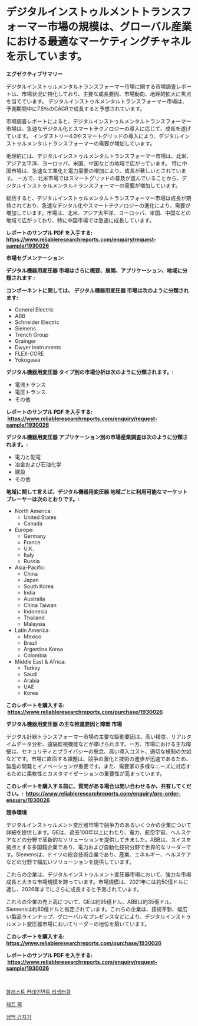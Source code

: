 <p><h1>デジタルインストゥルメントトランスフォーマー市場の規模は、グローバル産業における最適なマーケティングチャネルを示しています。</h1></p><p><strong>エグゼクティブサマリー</strong></p>
<p><p>デジタルインストゥルメンタルトランスフォーマー市場に関する市場調査レポートは、市場状況に特化しており、主要な成長要因、市場動向、地理的拡大に焦点を当てています。 デジタルインストゥルメンタルトランスフォーマー市場は、予測期間中に7.5％のCAGRで成長すると予想されています。</p><p>市場調査レポートによると、デジタルインストゥルメンタルトランスフォーマー市場は、急速なデジタル化とスマートテクノロジーの導入に応じて、成長を遂げています。 インダストリー4.0やスマートグリッドの導入により、デジタルインストゥルメンタルトランスフォーマーの需要が増加しています。</p><p>地理的には、デジタルインストゥルメンタルトランスフォーマー市場は、北米、アジア太平洋、ヨーロッパ、米国、中国などの地域で広がっています。 特に中国市場は、急速な工業化と電力需要の増加により、成長が著しいとされています。 一方で、北米市場ではスマートグリッドの普及が進んでいることから、デジタルインストゥルメンタルトランスフォーマーの需要が増加しています。</p><p>総括すると、デジタルインストゥルメンタルトランスフォーマー市場は成長が期待されており、急速なデジタル化やスマートテクノロジーの進化により、需要が増加しています。市場は、北米、アジア太平洋、ヨーロッパ、米国、中国などの地域で広がっており、特に中国市場では急速に成長しています。</p></p>
<p><strong>レポートのサンプル PDF を入手する: <a href="https://www.reliableresearchreports.com/enquiry/request-sample/1930026">https://www.reliableresearchreports.com/enquiry/request-sample/1930026</a></strong></p>
<p><strong>市場セグメンテーション:</strong></p>
<p><strong> デジタル機器用変圧器 市場はさらに概要、展開、アプリケーション、地域に分類されます :</strong></p>
<p><strong>コンポーネントに関しては、 デジタル機器用変圧器 市場は次のように分類されます: &nbsp;</strong></p>
<p><ul><li>General Electric</li><li>ABB</li><li>Schneider Electric</li><li>Siemens</li><li>Trench Group</li><li>Grainger</li><li>Dwyer Instruments</li><li>FLEX-CORE</li><li>Yokogawa</li></ul></p>
<p><strong> デジタル機器用変圧器 タイプ別の市場分析は次のように分類されます。:</strong></p>
<p><ul><li>電流トランス</li><li>電圧トランス</li><li>その他</li></ul></p>
<p><strong>レポートのサンプル PDF を入手する: &nbsp;<a href="https://www.reliableresearchreports.com/enquiry/request-sample/1930026">https://www.reliableresearchreports.com/enquiry/request-sample/1930026</a></strong></p>
<p><strong> デジタル機器用変圧器 アプリケーション別の市場産業調査は次のように分類されます。:</strong></p>
<p><ul><li>電力と配電</li><li>冶金および石油化学</li><li>建設</li><li>その他</li></ul></p>
<p><strong>地域に関して言えば、デジタル機器用変圧器 地域ごとに利用可能なマーケットプレーヤーは次のとおりです。:</strong></p>
<p><ul>
    <li>
        North America:
        <ul>
            <li>United States</li>
            <li>Canada</li>
        </ul>
    </li>
    <li>
        Europe:
        <ul>
            <li>Germany</li>
            <li>France</li>
            <li>U.K.</li>
            <li>Italy</li>
            <li>Russia</li>
        </ul>
    </li>
    <li>
        Asia-Pacific:
        <ul>
            <li>China</li>
            <li>Japan</li>
            <li>South Korea</li>
            <li>India</li>
            <li>Australia</li>
            <li>China Taiwan</li>
            <li>Indonesia</li>
            <li>Thailand</li>
            <li>Malaysia</li>
        </ul>
    </li>
    <li>
        Latin America:
        <ul>
            <li>Mexico</li>
            <li>Brazil</li>
            <li>Argentina Korea</li>
            <li>Colombia</li>
        </ul>
    </li>
    <li>
        Middle East & Africa:
        <ul>
            <li>Turkey</li>
            <li>Saudi</li>
            <li>Arabia</li>
            <li>UAE</li>
            <li>Korea</li>
        </ul>
    </li>
    </ul></p>
<p><strong>このレポートを購入する: &nbsp;<a href="https://www.reliableresearchreports.com/purchase/1930026">https://www.reliableresearchreports.com/purchase/1930026</a></strong></p>
<p><strong>デジタル機器用変圧器 の主な推進要因と障壁 市場</strong></p>
<p><p>デジタル計器トランスフォーマー市場の主要な駆動要因は、高い精度、リアルタイムデータ分析、遠隔監視機能などが挙げられます。一方、市場における主な障壁は、セキュリティとプライバシーの懸念、高い導入コスト、適切な規制の欠如などです。市場に直面する課題は、競争の激化と技術の進歩が迅速であるため、製品の開発とイノベーションが重要です。また、需要家の多様なニーズに対応するために柔軟性とカスタマイゼーションの重要性が高まっています。</p></p>
<p><strong>このレポートを購入する前に、質問がある場合は問い合わせるか、共有してください。:&nbsp; <a href="https://www.reliableresearchreports.com/enquiry/pre-order-enquiry/1930026">https://www.reliableresearchreports.com/enquiry/pre-order-enquiry/1930026</a></strong></p>
<p><strong>競争環境</strong></p>
<p><p>デジタルインストゥルメント変圧器市場で競争力のあるいくつかの企業について詳細を提供します。GEは、過去100年以上にわたり、電力、航空宇宙、ヘルスケアなどの分野で革新的なソリューションを提供してきました。ABBは、スイスを拠点とする多国籍企業であり、電力および自動化技術分野で世界的なリーダーです。Siemensは、ドイツの総合技術企業であり、産業、エネルギー、ヘルスケアなどの分野で幅広いソリューションを提供しています。</p><p>これらの企業は、デジタルインストゥルメント変圧器市場において、強力な市場成長と大きな市場規模を誇っています。市場規模は、2021年には約50億ドルに達し、2026年までにさらに成長すると予測されています。</p><p>これらの企業の売上高について、GEは約95億ドル、ABBは約35億ドル、Siemensは約80億ドルと推定されています。これらの企業は、技術革新、幅広い製品ラインナップ、グローバルなプレゼンスなどにより、デジタルインストゥルメント変圧器市場においてリーダーの地位を築いています。</p></p>
<p><strong>このレポートを購入する: &nbsp; <a href="https://www.reliableresearchreports.com/purchase/1930026">https://www.reliableresearchreports.com/purchase/1930026</a></strong></p>
<p><strong>レポートのサンプル PDF を入手する: &nbsp;<a href="https://www.reliableresearchreports.com/enquiry/request-sample/1930026">https://www.reliableresearchreports.com/enquiry/request-sample/1930026</a></strong><strong></strong></p>
<p>&nbsp;</p>
<p><p><a href="https://github.com/CliftonFisher9067/Market-Research-Report-List-1/blob/main/42909487001.md">블래스트 컨테인먼트 리셉터클</a></p><p><a href="https://github.com/xvz497517413/Market-Research-Report-List-1/blob/main/92923057003.md">제트 팩</a></p><p><a href="https://github.com/fernandotryO5lson96765/Market-Research-Report-List-1/blob/main/20806197002.md">정맥 감지기</a></p></p>